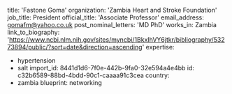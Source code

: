 title: 'Fastone Goma'
organization: 'Zambia Heart and Stroke Foundation'
job_title: President
official_title: 'Associate Professor'
email_address: gomafm@yahoo.co.uk
post_nominal_letters: 'MD PhD'
works_in: Zambia
link_to_biography: 'https://www.ncbi.nlm.nih.gov/sites/myncbi/1BkxIhVY6jtkr/bibliography/53273894/public/?sort=date&direction=ascending'
expertise:
  - hypertension
  - salt
import_id: 8441d1d6-7f0e-442b-9fa0-32e594a4e4bb
id: c32b6589-88bd-4bdd-90c1-caaaa91c3cea
country:
  - zambia
blueprint: networking
